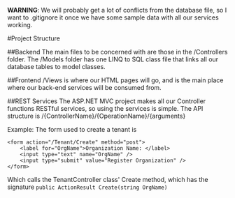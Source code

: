 __WARNING__: We will probably get a lot of conflicts from the database file, so I want to .gitignore it once we have some sample data with all our services working.

#Project Structure

##Backend
The main files to be concerned with are those in the /Controllers folder.
The /Models folder has one LINQ to SQL class file that links all our database tables to model classes.

##Frontend
/Views is where our HTML pages will go, and is the main place where our back-end services will be consumed from.

##REST Services
The ASP.NET MVC project makes all our Controller functions RESTful services, so using the services is simple.
The API structure is /{ControllerName}/{OperationName}/{arguments}

Example: The form used to create a tenant is
```
<form action="/Tenant/Create" method="post">
    <label for="OrgName">Organization Name: </label>
    <input type="text" name="OrgName" />
    <input type="submit" value="Register Organization" />
</form>
```

Which calls the TenantController class' Create method, which has the signature
`public ActionResult Create(string OrgName)`
